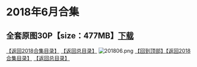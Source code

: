 # 2018年6月合集
## 全套原图30P【size：477MB】[下载]()
[【返回2018合集目录】](/2018年VIP作品合集/README.md)
[【返回总目录】](/README.md)
![201806.png](https://www.nsaimg.com/2020/04/02/5e85ad2c043f8.png)
[【回到顶部】](#readme)[【返回2018合集目录】](/2018年VIP作品合集/README.md)
[【返回总目录】](/README.md)


